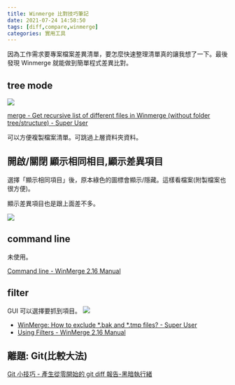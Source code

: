 ```yaml
---
title: Winmerge 比對技巧筆記
date: 2021-07-24 14:58:50
tags: [diff,compare,winmerge]
categories: 實用工具
---
```



因為工作需求要專案檔案差異清單，要怎麼快速整理清單真的讓我想了一下。最後發現 Winmerge 就能做到簡單程式差異比對。

<!--more-->

## tree mode

![](https://i.imgur.com/02dDsNJ.png)


[merge - Get recursive list of different files in Winmerge (without folder tree/structure) - Super User](https://superuser.com/questions/300474/get-recursive-list-of-different-files-in-winmerge-without-folder-tree-structure)

可以方便複製檔案清單。可跳過上層資料夾資料。

## 開啟/關閉 顯示相同相目,顯示差異項目

選擇「顯示相同項目」後，原本綠色的圖標會顯示/隱藏。這樣看檔案(附製檔案也很方便)。

顯示差異項目也是跟上面差不多。

![](https://i.imgur.com/dGcb1CJ.png)


## command line 

未使用。

[Command line - WinMerge 2.16 Manual](https://manual.winmerge.org/en/Command_line.html)

## filter

GUI 可以選擇要抓到項目。
![](https://i.imgur.com/mvfM8zL.png)


- [WinMerge: How to exclude *.bak and *.tmp files? - Super User](https://superuser.com/questions/726526/winmerge-how-to-exclude-bak-and-tmp-files)
- [Using Filters - WinMerge 2.16 Manual](https://manual.winmerge.org/en/Filters.html)


## 離題: Git(比較大法)

[Git 小技巧 - 產生從零開始的 git diff 報告-黑暗執行緒](https://blog.darkthread.net/blog/git-diff-from-zero/)

